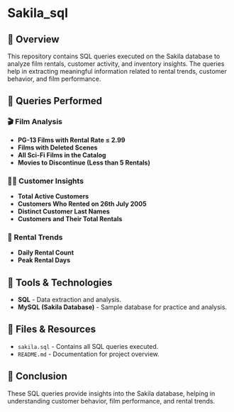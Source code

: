 # Sakila_sql

## 📌 Overview
This repository contains SQL queries executed on the Sakila database to analyze film rentals, customer activity, and inventory insights. The queries help in extracting meaningful information related to rental trends, customer behavior, and film performance.

## 📝 Queries Performed

### 🎬 Film Analysis
- **PG-13 Films with Rental Rate ≤ 2.99**
- **Films with Deleted Scenes**
- **All Sci-Fi Films in the Catalog**
- **Movies to Discontinue (Less than 5 Rentals)**

### 🧑‍💼 Customer Insights
- **Total Active Customers**
- **Customers Who Rented on 26th July 2005**
- **Distinct Customer Last Names**
- **Customers and Their Total Rentals**

### 📅 Rental Trends
- **Daily Rental Count**
- **Peak Rental Days**

## 🚀 Tools & Technologies
- **SQL** - Data extraction and analysis.
- **MySQL (Sakila Database)** - Sample database for practice and analysis.

## 📂 Files & Resources
- `sakila.sql` - Contains all SQL queries executed.
- `README.md` - Documentation for project overview.

## 🎯 Conclusion
These SQL queries provide insights into the Sakila database, helping in understanding customer behavior, film performance, and rental trends.


